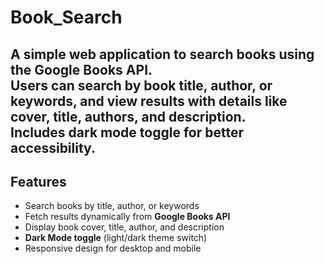 # Book_Search
A simple web application to search books using the **Google Books API**.  
Users can search by book title, author, or keywords, and view results with details like cover, title, authors, and description.  
Includes **dark mode toggle** for better accessibility.  
---
## Features
- Search books by title, author, or keywords
- Fetch results dynamically from **Google Books API**
- Display book cover, title, author, and description
- **Dark Mode toggle** (light/dark theme switch)
- Responsive design for desktop and mobile
